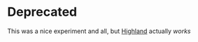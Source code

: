 # Deprecated

This was a nice experiment and all, but [Highland](https://github.com/caolan/highland) actually _works_
